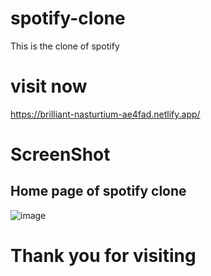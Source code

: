 ﻿# spotify-clone
  This is the clone of spotify
 # visit now 
 https://brilliant-nasturtium-ae4fad.netlify.app/
 # ScreenShot
 ## Home page of spotify clone
 ![image](https://user-images.githubusercontent.com/93479842/213656426-cfa52152-7c03-4578-abb8-0b4285b5427d.png)
 # Thank you for visiting
